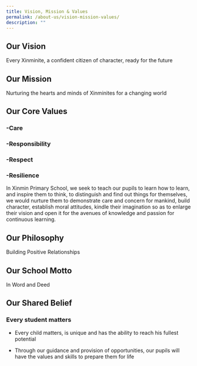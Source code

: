 ```yaml
---
title: Vision, Mission & Values
permalink: /about-us/vision-mission-values/
description: ""
---
```



## Our Vision ##
Every Xinminite, a confident citizen of character, ready for the future



## Our Mission ##

Nurturing the hearts and minds of Xinminites for a changing world


## Our Core Values

### -Care
### -Responsibility
### -Respect
### -Resilience

In Xinmin Primary School, we seek to teach our pupils to learn how to learn, and inspire them to think, to distinguish and find out things for themselves, we would nurture them to demonstrate care and concern for mankind, build character, establish moral attitudes, kindle their imagination so as to enlarge their vision and open it for the avenues of knowledge and passion for continuous learning.

## Our Philosophy ##

Building Positive Relationships


## Our School Motto

In Word and Deed

## Our Shared Belief ##
### Every student matters

- Every child matters, is unique and has the ability to reach his fullest potential  

- Through our guidance and provision of opportunities, our pupils will have the values and skills to prepare them for life
